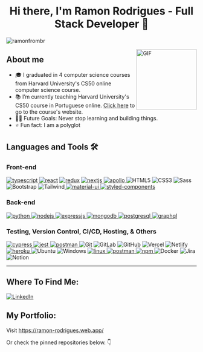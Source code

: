 <h1 align="center">
  Hi there, I'm Ramon Rodrigues - Full Stack Developer 👋
</h1>

<p align="left"> <img src="https://komarev.com/ghpvc/?username=ramonfrombr&label=Profile%20views&color=0e75b6&style=flat" alt="ramonfrombr" /> </p>

<img align="right" alt="GIF" height="160px" src="https://media.giphy.com/media/du3J3cXyzhj75IOgvA/giphy.gif" />

## About me  
- 🎓 I graduated in 4 computer science courses from Harvard University's CS50 online computer science course.
- 📚 I’m currently teaching Harvard University's CS50 course in Portuguese online. <a href="https://cs50xemportugues.github.io/" target="_blank">Click here</a> to go to the course's website.
- 💪🏼 Future Goals: Never stop learning and building things.
- ⭐ Fun fact: I am a polyglot

## Languages and Tools 🛠 

### Front-end

<a href="https://www.typescriptlang.org/" target="_blank"><img src="https://img.shields.io/badge/TypeScript-007ACC?style=for-the-badge&logo=typescript&logoColor=white" alt="typescript" /></a>
<a href="https://reactjs.org/" target="_blank"> <img src="https://img.shields.io/badge/React-20232A?style=for-the-badge&logo=react&logoColor=61DAFB" alt="react" /></a> <a href="https://redux.js.org" target="_blank"> <img src="https://img.shields.io/badge/Redux-593D88?style=for-the-badge&logo=redux&logoColor=white" alt="redux" /></a> <a href="https://nextjs.org/" target="_blank"> <img src="https://img.shields.io/badge/next.js-000000?style=for-the-badge&logo=next.js&logoColor=white" alt="nextjs" /></a> <a href="https://www.apollographql.com" target="_blank"> <img src="https://img.shields.io/badge/apollo-162A45?style=for-the-badge&logo=apollo%20graphql&logoColor=white" alt="apollo" /> </a> ![HTML5](https://img.shields.io/badge/-HTML5-%23E44D27?style=for-the-badge&logo=html5&logoColor=ffffff) ![CSS3](https://img.shields.io/badge/-CSS3-%231572B6?style=for-the-badge&logo=css3) ![Sass](https://img.shields.io/badge/-Sass-%23CC6699?style=for-the-badge&logo=sass&logoColor=ffffff) ![Bootstrap](https://img.shields.io/badge/-Bootstrap-563D7C?style=for-the-badge&logo=Bootstrap) ![Tailwind](https://img.shields.io/badge/Tailwind_CSS-38B2AC?style=for-the-badge&logo=tailwind-css&logoColor=white)<a href="https://material-ui.org/" target="_blank"> <img src="https://img.shields.io/badge/Material--UI-0081CB?style=for-the-badge&logo=material-ui&logoColor=white" alt="material-ui" /></a><a href="https://www.styled-components.com" target="_blank"> <img src="https://img.shields.io/badge/styled--components-DB7093?style=for-the-badge&logo=styled-components&logoColor=white" alt="styled-components" /></a>

### Back-end

<a href="https://www.python.org" target="_blank"> <img src="https://img.shields.io/badge/Python-14354C?style=for-the-badge&logo=python&logoColor=white" alt="python" /> </a>
<a href="https://nodejs.org" target="_blank"> <img src="https://img.shields.io/badge/Node.js-43853D?style=for-the-badge&logo=node.js&logoColor=white" alt="nodejs" /> </a>
<a href="https://www.expressjs.com" target="_blank"> <img src="https://img.shields.io/badge/Express.js-000000?style=for-the-badge&logo=express&logoColor=white" alt="expressjs" /> </a>
<a href="https://www.mongodb.com/" target="_blank"> <img src="https://img.shields.io/badge/MongoDB-4EA94B?style=for-the-badge&logo=mongodb&logoColor=white" alt="mongodb" /> </a>
<a href="https://www.postgresql.org" target="_blank"> <img src="https://img.shields.io/badge/PostgreSQL-316192?style=for-the-badge&logo=postgresql&logoColor=white" alt="postgresql" /> </a>
<a href="https://graphql.org" target="_blank"> <img src="https://img.shields.io/badge/graphql-e535ab?style=for-the-badge&logo=graphql&logoColor=white" alt="graphql" /> </a>
 
### Testing, Version Control, CI/CD, Hosting, & Others

<a href="https://www.cypress.io" target="_blank"> <img src="https://img.shields.io/badge/cypress-000000?style=for-the-badge&logo=cypress&logoColor=white" alt="cypress" /> </a>
<a href="https://jestjs.io" target="_blank"> <img src="https://img.shields.io/badge/jest-92414E?style=for-the-badge&logo=jest&logoColor=white" alt="jest" /> </a>
<a href="https://postman.com" target="_blank"> <img src="https://img.shields.io/badge/postman-E95723?style=for-the-badge&logo=postman&logoColor=white" alt="postman" /> </a>
![Git](https://img.shields.io/badge/-Git-%23F05032?style=for-the-badge&logo=git&logoColor=%23ffffff)
![GitLab](https://img.shields.io/badge/-GitLab-FCA121?style=for-the-badge&logo=gitlab)
![GitHub](https://img.shields.io/badge/-GitHub-181717?style=for-the-badge&logo=github)
![Vercel](https://img.shields.io/badge/vercel-%23000000.svg?style=for-the-badge&logo=vercel&logoColor=white)
![Netlify](https://img.shields.io/badge/netlify-%23000000.svg?style=for-the-badge&logo=netlify&logoColor=#00C7B7)
<a href="https://heroku.com" target="_blank"> <img src="https://img.shields.io/badge/Heroku-430098?style=for-the-badge&logo=heroku&logoColor=white" alt="heroku" /> </a>
![Ubuntu](https://img.shields.io/badge/Ubuntu-E95420?style=for-the-badge&logo=ubuntu&logoColor=white)
![Windows](https://img.shields.io/badge/Windows-0078D6?style=for-the-badge&logo=windows&logoColor=white)
<a href="https://www.linux.org/" target="_blank"> <img src="https://img.shields.io/badge/linux-E79A00?style=for-the-badge&logo=linux&logoColor=black" alt="linux" /> </a>
<a href="https://code.visualstudio.com" target="_blank"> <img src="https://img.shields.io/badge/VS_Code-0078D4?style=for-the-badge&logo=visual%20studio%20code&logoColor=white" alt="postman" /> </a>
<a href="https://npmjs.com/" target="_blank"> <img src="https://img.shields.io/badge/npm-CB3837?style=for-the-badge&logo=npm&logoColor=white" alt="npm" /> </a>
![Docker](https://img.shields.io/badge/docker-%230db7ed.svg?style=for-the-badge&logo=docker&logoColor=white)
![Jira](https://img.shields.io/badge/jira-%230A0FFF.svg?style=for-the-badge&logo=jira&logoColor=white)
![Notion](https://img.shields.io/badge/Notion-%23000000.svg?style=for-the-badge&logo=notion&logoColor=white)

---

<h2>Where To Find Me:</h2>
<p>
<p><a href="https://www.linkedin.com/in/rodrigues-ramon/" target="_blank"><img alt="LinkedIn" src="https://img.shields.io/badge/linkedin-%230077B5.svg?&style=for-the-badge&logo=linkedin&logoColor=white" /></a></p>

<h2>My Portfolio:</h2>

<p>Visit <a href="https://ramon-rodrigues.web.app/">https://ramon-rodrigues.web.app/</a></p>

<p>Or check the pinned repositories below. 👇</p>
